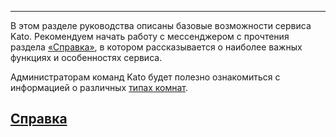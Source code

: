 ***

В этом разделе руководства описаны базовые возможности сервиса Kato. Рекомендуем начать работу с мессенджером с прочтения раздела [«Справка»](https://kato.im/articles/ru/cheatsheet/), в котором рассказывается о наиболее важных функциях и особенностях сервиса.

Администраторам команд Kato будет полезно ознакомиться с информацией о различных [типах комнат](https://kato.im/articles/ru/room-types/).

## [Справка](https://kato.im/articles/ru/cheatsheet/)
<!--
## [Редактирование сообщений](https://kato.im/articles/ru/edit-message/)
## [Длинные сообщения](https://kato.im/articles/ru/rich-paste-support/)
## [Типы комнат](https://kato.im/articles/ru/room-types/)
## [Перетягивание комнат](https://kato.im/articles/ru/room-drag-n-drop/)
## [Карточки пользователей](https://kato.im/articles/ru/profile-cards/)
## [Поиск по истории всех комнат и команд](https://kato.im/articles/ru/lobal-search/)
-->
